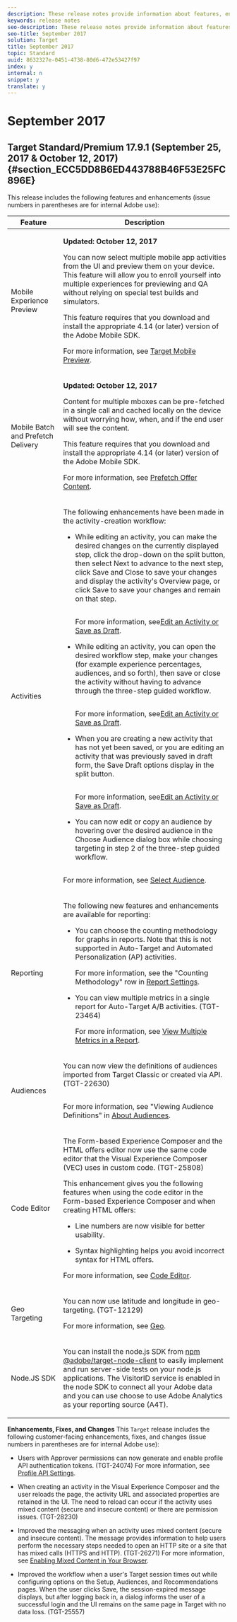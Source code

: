 ```yaml
---
description: These release notes provide information about features, enhancements, fixes, and known issues for the latest or upcoming Target releases.
keywords: release notes
seo-description: These release notes provide information about features, enhancements, fixes, and known issues for the latest or upcoming Target releases.
seo-title: September 2017
solution: Target
title: September 2017
topic: Standard
uuid: 8632327e-0451-4738-80d6-472e53427f97
index: y
internal: n
snippet: y
translate: y
---
```


# September 2017


## Target Standard/Premium 17.9.1 (September 25, 2017 & October 12, 2017) {#section_ECC5DD8B6ED443788B46F53E25FC896E}

This release includes the following features and enhancements (issue numbers in parentheses are for internal Adobe use):


<table id="table_0A8817F64F434875A485FD671C6988AB"> 
 <thead> 
  <tr> 
   <th colname="col1" class="entry">Feature</th> 
   <th colname="col2" class="entry">Description</th> 
  </tr>
 </thead>
 <tbody> 
  <!-- <row> <entry colname="col1"> <p>Form-Based Activities </p> </entry> <entry colname="col2"> <p>This release includes a new priority model for activities that use the Form-Based Experience Composer with only a global mbox. Before this release, content from multiple activities was returned to the page and overwrote content from other returned activities. Now, only the top priority activity's content is returned. </p> </entry> </row> --> 
  <tr> 
   <td colname="col1"> <p>Mobile Experience Preview</p> </td> 
   <td colname="col2"> <p><b>Updated: October 12, 2017</b> </p> <p>You can now select multiple mobile app activities from the UI and preview them on your device. This feature will allow you to enroll yourself into multiple experiences for previewing and QA without relying on special test builds and simulators.</p> <p>This feature requires that you download and install the appropriate 4.14 (or later) version of the Adobe Mobile SDK.</p> <p>For more information, see <a href="https://marketing.adobe.com/resources/help/en_US/target/target/target-mobile-preview.html" format="html" scope="external">Target Mobile Preview</a>. </p> </td> 
  </tr> 
  <tr> 
   <td colname="col1"> <p>Mobile Batch and Prefetch Delivery</p> </td> 
   <td colname="col2"> <p><b>Updated: October 12, 2017</b> </p> <p>Content for multiple mboxes can be pre-fetched in a single call and cached locally on the device without worrying how, when, and if the end user will see the content.</p> <p>This feature requires that you download and install the appropriate 4.14 (or later) version of the Adobe Mobile SDK.</p> <p>For more information, see <a href="https://marketing.adobe.com/resources/help/en_US/target/target/c_prefetch-offer-content.html" format="html" scope="external">Prefetch Offer Content</a>. </p> </td> 
  </tr> 
  <tr> 
   <td colname="col1"> <p>Activities</p> </td> 
   <td colname="col2"> <p>The following enhancements have been made in the activity-creation workflow:</p> <p> 
     <ul id="ul_2D251AC11FC54E86AE84DEFFB6FDF43C"> 
      <li id="li_AB8F12B3CF654120BD16EAE570517741"> <p>While editing an activity, you can make the desired changes on the currently displayed step, click the drop-down on the split button, then select <span class="wintitle">Next</span> to advance to the next step, click <span class="wintitle">Save and Close</span> to save your changes and display the activity's <span class="wintitle">Overview</span> page, or click <span class="wintitle">Save</span> to save your changes and remain on that step. </p> <p style="text-align: center;"><img href="graphics/edit split button 2.png" id="image_ABC7EE42F5D341EC88AACC54CA98DA2F" /> </p> <p>For more information, see<a href="https://marketing.adobe.com/resources/help/en_US/target/target/c_edit-activity.html" format="html" scope="external">Edit an Activity or Save as Draft</a>. </p> </li> 
      <li id="li_4C71E2570ECF4BBAB08443D89230CE82"> <p>While editing an activity, you can open the desired workflow step, make your changes (for example experience percentages, audiences, and so forth), then save or close the activity without having to advance through the three-step guided workflow.</p> <p style="text-align: center;"><img href="graphics/edit activity.png" id="image_0B9A2EF729C34A1D9FA84B8B7B17A3C1" /> </p> <p>For more information, see<a href="https://marketing.adobe.com/resources/help/en_US/target/target/c_edit-activity.html" format="html" scope="external">Edit an Activity or Save as Draft</a>. </p> </li> 
      <li id="li_43C15B13E4F7475E9376A98222AA0253"> <p>When you are creating a new activity that has not yet been saved, or you are editing an activity that was previously saved in draft form, the <span class="wintitle">Save Draft</span> options display in the split button. </p> <p style="text-align: center;"><img href="graphics/save draft.png" id="image_3975786947CE4E39B900AA81D838B9B3" /> </p> <p>For more information, see<a href="https://marketing.adobe.com/resources/help/en_US/target/target/c_edit-activity.html" format="html" scope="external">Edit an Activity or Save as Draft</a>. </p> </li> 
      <li id="li_36EF9AD13B2D40ADB99343C9F758D5FD"> <p>You can now edit or copy an audience by hovering over the desired audience in the <span class="wintitle">Choose Audience</span> dialog box while choosing targeting in step 2 of the three-step guided workflow. </p> <p style="text-align: center;"><img href="graphics/audience picker hover.png" id="image_6DC33A0856A346948E517F0BA4C9039F" /> </p> </li> 
     </ul> </p> <p>For more information, see <a href="https://marketing.adobe.com/resources/help/en_US/target/target/c_ab_audience.html" format="html" scope="external">Select Audience</a>. </p> </td> 
  </tr> 
  <tr> 
   <td colname="col1"> <p>Reporting</p> </td> 
   <td colname="col2"> <p>The following new features and enhancements are available for reporting:</p> <p> 
     <ul id="ul_2D1AF91D1B4E478FBFFA0B83EE30075E"> 
      <li id="li_98E67A4DA8BF4CFF90C279FAC12F4C54"> <p>You can choose the counting methodology for graphs in reports. Note that this is not supported in Auto-Target and Automated Personalization (AP) activities.</p> <p>For more information, see the "Counting Methodology" row in <a href="https://marketing.adobe.com/resources/help/en_US/target/target/c_report-settings.html" format="html" scope="external">Report Settings</a>. </p> </li> 
      <li id="li_5803CE90DB764C9E983702CB6C1AFEE3"> <p>You can view multiple metrics in a single report for Auto-Target A/B activities. (TGT-23464)</p> <p>For more information, see <a href="https://marketing.adobe.com/resources/help/en_US/target/target/c_view-multiple-metrics.html" format="html" scope="external">View Multiple Metrics in a Report</a>. </p> </li> 
     </ul> </p> </td> 
  </tr> 
  <tr> 
   <td colname="col1"> <p>Audiences</p> </td> 
   <td colname="col2"> <p>You can now view the definitions of audiences imported from Target Classic or created via API. (TGT-22630)</p> <p style="text-align: center;"><img href="graphics/imported mobile audience rn.png" id="image_8EC892139E644C88B8E39832A550A8D1" /> </p> <p>For more information, see "Viewing Audience Definitions" in <a href="https://marketing.adobe.com/resources/help/en_US/target/target/c_audiences.html" format="html" scope="external">About Audiences</a>. </p> </td> 
  </tr> 
  <tr> 
   <td colname="col1"> <p>Code Editor</p> </td> 
   <td colname="col2"> <p>The Form-based Experience Composer and the HTML offers editor now use the same code editor that the Visual Experience Composer (VEC) uses in custom code. (TGT-25808)</p> <p>This enhancement gives you the following features when using the code editor in the Form-based Experience Composer and when creating HTML offers:</p> <p> 
     <ul id="ul_CBB17806FBF34774A8160A61204ED014"> 
      <li id="li_22665F583F1742E280D5BC7EC4203007"> <p>Line numbers are now visible for better usability.</p> </li> 
      <li id="li_B0D863CDAD2E46A4B133BB86886EB527"> <p>Syntax highlighting helps you avoid incorrect syntax for HTML offers.</p> </li> 
     </ul> </p> <p>For more information, see <a href="https://marketing.adobe.com/resources/help/en_US/target/target/c_vec_code_editor.html" format="html" scope="external">Code Editor</a>. </p> </td> 
  </tr> 
  <tr> 
   <td colname="col1"> <p>Geo Targeting</p> </td> 
   <td colname="col2"> <p>You can now use latitude and longitude in geo-targeting. (TGT-12129)</p> <p>For more information, see <a href="https://marketing.adobe.com/resources/help/en_US/target/target/c_geo.html" format="html" scope="external">Geo</a>. </p> </td> 
  </tr> 
  <tr> 
   <td colname="col1"> <p>Node.JS SDK</p> </td> 
   <td colname="col2"> <p>You can install the node.js SDK from <a href="https://www.npmjs.com/package/@adobe/target-node-client" format="https" scope="external">npm @adobe/target-node-client</a> to easily implement and run server-side tests on your node.js applications. The VisitorID service is enabled in the node SDK to connect all your Adobe data and you can use choose to use Adobe Analytics as your reporting source (A4T). </p> </td> 
  </tr> 
 </tbody> 
</table>

**Enhancements, Fixes, and Changes** 
This `Target` release includes the following customer-facing enhancements, fixes, and changes (issue numbers in parentheses are for internal Adobe use): 

* Users with Approver permissions can now generate and enable profile API authentication tokens. (TGT-24074)
  For more information, see [Profile API Settings](https://marketing.adobe.com/resources/help/en_US/target/ov2/c_profile-api-settings.html). 

* When creating an activity in the Visual Experience Composer and the user reloads the page, the activity URL and associated properties are retained in the UI. The need to reload can occur if the activity uses mixed content (secure and insecure content) or there are permission issues. (TGT-28230)

* Improved the messaging when an activity uses mixed content (secure and insecure content). The message provides information to help users perform the necessary steps needed to open an HTTP site or a site that has mixed calls (HTTPS and HTTP). (TGT-26271)
  For more information, see [Enabling Mixed Content in Your Browser](https://marketing.adobe.com/resources/help/en_US/target/target/c_mixed_content.html). 

* Improved the workflow when a user's Target session times out while configuring options on the Setup, Audiences, and Recommendations pages. When the user clicks Save, the session-expired message displays, but after logging back in, a dialog informs the user of a successful login and the UI remains on the same page in Target with no data loss. (TGT-25557)


